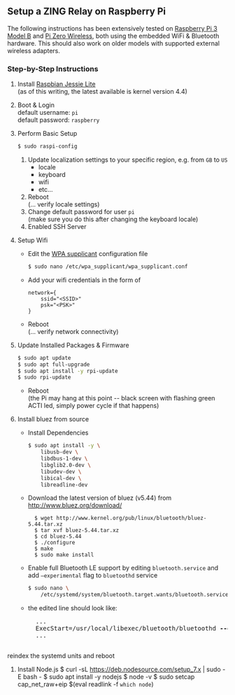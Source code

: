 ## Setup a **ZING** Relay on Raspberry Pi

The following instructions has been extensively tested on [Raspberry Pi 3 Model B](https://www.raspberrypi.org/products/raspberry-pi-3-model-b/) and [Pi Zero Wireless](https://www.raspberrypi.org/products/pi-zero-wireless/), both using the embedded WiFi & Bluetooth hardware. This should also work on older models with supported external wireless adapters.

### Step-by-Step Instructions

1. Install [Raspbian Jessie Lite](https://www.raspberrypi.org/downloads/raspbian/)   
(as of this writing, the latest available is kernel version 4.4)

1. Boot & Login   
default username: `pi`  
default password: `raspberry`

1. Perform Basic Setup
	```bash
	$ sudo raspi-config
	```
	1. Update localization settings to your specific region, e.g. from `GB` to `US`
		- locale
		- keyboard
		- wifi
		- etc...
	1. Reboot  
	   (... verify locale settings)
	1. Change default password for user `pi`  
	   (make sure you do this after changing the keyboard locale)
	1. Enabled SSH Server

1. Setup Wifi  
	- Edit the [WPA supplicant](http://w1.fi/wpa_supplicant/) configuration file

		```bash
		$ sudo nano /etc/wpa_supplicant/wpa_supplicant.conf
		```

	- Add your wifi credentials in the form of
		```
		network={
			ssid="<SSID>"
			psk="<PSK>"
		}
		```
	- Reboot  
	  (... verify network connectivity)

1. Update Installed Packages & Firmware
	```bash
	$ sudo apt update
	$ sudo apt full-upgrade
	$ sudo apt install -y rpi-update
	$ sudo rpi-update
	```

	- Reboot  
	(the Pi may hang at this point -- black screen with flashing green ACTI led, simply power cycle if that happens)

1. Install bluez from source
	- Install Dependencies

		```bash
		$ sudo apt install -y \
			libusb-dev \
			libdbus-1-dev \
			libglib2.0-dev \
			libudev-dev \
			libical-dev \
			libreadline-dev
		```
	- Download the latest version of bluez (v5.44) from http://www.bluez.org/download/

			$ wget http://www.kernel.org/pub/linux/bluetooth/bluez-5.44.tar.xz
			$ tar xvf bluez-5.44.tar.xz
			$ cd bluez-5.44
			$ ./configure
			$ make
			$ sudo make install

	- Enable full Bluetooth LE support by
	editing `bluetooth.service` and add `–experimental` flag to `bluetoothd` service
		```bash
		$ sudo nano \
	    	/etc/systemd/system/bluetooth.target.wants/bluetooth.service
		```
	- the edited line should look like:

		<pre>
		...
		ExecStart=/usr/local/libexec/bluetooth/bluetoothd <strong>--experimental</strong>
		...
		</pre>
reindex the systemd units and reboot


1. Install Node.js
		$ curl -sL https://deb.nodesource.com/setup_7.x | sudo -E bash -
		$ sudo apt install -y nodejs
		$ node -v
		$ sudo setcap cap_net_raw+eip $(eval readlink -f `which node`)
